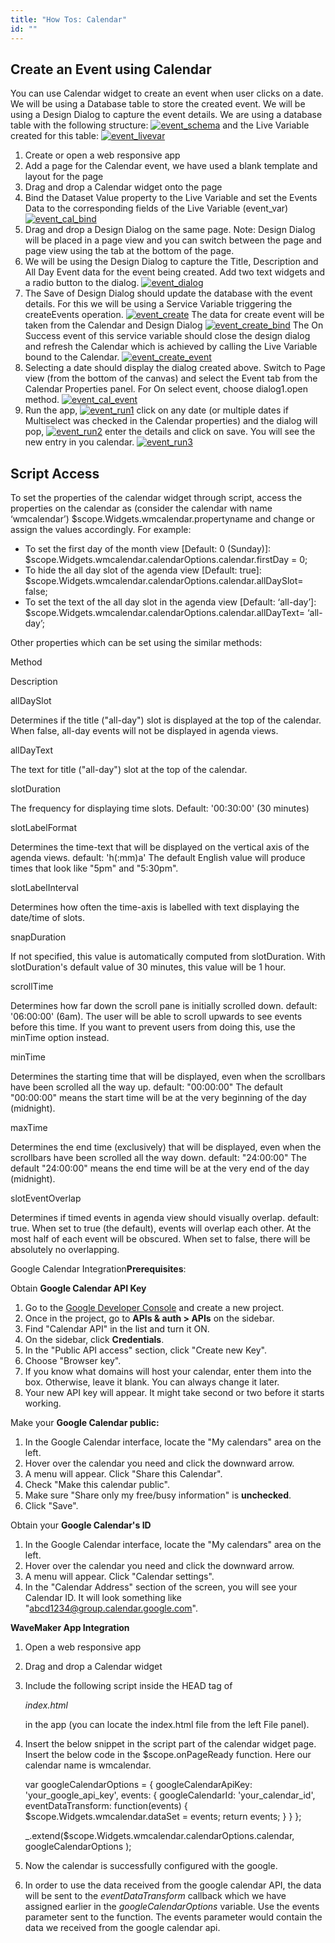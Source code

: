 ```yaml
---
title: "How Tos: Calendar"
id: ""
---
```


## Create an Event using Calendar

You can use Calendar widget to create an event when user clicks on a date. We will be using a Database table to store the created event. We will be using a Design Dialog to capture the event details. We are using a database table with the following structure: [![event_schema](../assets/event_schema.png)](../assets/event_schema.png) and the Live Variable created for this table: [![event_livevar](../assets/event_livevar.png)](../assets/event_livevar.png)

1. Create or open a web responsive app
2. Add a page for the Calendar event, we have used a blank template and layout for the page
3. Drag and drop a Calendar widget onto the page
4. Bind the Dataset Value property to the Live Variable and set the Events Data to the corresponding fields of the Live Variable (event\_var) [![event_cal_bind](../assets/event_cal_bind.png)](../assets/event_cal_bind.png)
5. Drag and drop a Design Dialog on the same page. Note: Design Dialog will be placed in a page view and you can switch between the page and page view using the tab at the bottom of the page.
6. We will be using the Design Dialog to capture the Title, Description and All Day Event data for the event being created. Add two text widgets and a radio button to the dialog. [![event_dialog](../assets/event_dialog.png)](../assets/event_dialog.png)
7. The Save of Design Dialog should update the database with the event details. For this we will be using a Service Variable triggering the createEvents operation. [![event_create](../assets/event_create.png)](../assets/event_create.png) The data for create event will be taken from the Calendar and Design Dialog [![event_create_bind](../assets/event_create_bind.png)](../assets/event_create_bind.png) The On Success event of this service variable should close the design dialog and refresh the Calendar which is achieved by calling the Live Variable bound to the Calendar. [![event_create_event](../assets/event_create_event.png)](../assets/event_create_event.png)
8. Selecting a date should display the dialog created above. Switch to Page view (from the bottom of the canvas) and select the Event tab from the Calendar Properties panel. For On select event, choose dialog1.open method. [![event_cal_event](../assets/event_cal_event.png)](../assets/event_cal_event.png)
9. Run the app, [![event_run1](../assets/event_run1.png)](../assets/event_run1.png) click on any date (or multiple dates if Multiselect was checked in the Calendar properties) and the dialog will pop, [![event_run2](../assets/event_run2.png)](../assets/event_run2.png) enter the details and click on save. You will see the new entry in you calendar. [![event_run3](../assets/event_run3.png)](../assets/event_run3.png)

## Script Access

To set the properties of the calendar widget through script, access the properties on the calendar as (consider the calendar with name ‘wmcalendar’) $scope.Widgets.wmcalendar.propertyname and change or assign the values accordingly. For example:

- To set the first day of the month view \[Default: 0 (Sunday)\]: $scope.Widgets.wmcalendar.calendarOptions.calendar.firstDay = 0;
- To hide the all day slot of the agenda view \[Default: true\]: $scope.Widgets.wmcalendar.calendarOptions.calendar.allDaySlot= false;
- To set the text of the all day slot in the agenda view \[Default: ‘all-day’\]: $scope.Widgets.wmcalendar.calendarOptions.calendar.allDayText= ‘all-day’;

Other properties which can be set using the similar methods:

Method

Description

allDaySlot

Determines if the title ("all-day") slot is displayed at the top of the calendar. When false, all-day events will not be displayed in agenda views.

allDayText

The text for title ("all-day") slot at the top of the calendar.

slotDuration

The frequency for displaying time slots. Default: '00:30:00' (30 minutes)

slotLabelFormat

Determines the time-text that will be displayed on the vertical axis of the agenda views. default: 'h(:mm)a' The default English value will produce times that look like "5pm" and "5:30pm".

slotLabelInterval

Determines how often the time-axis is labelled with text displaying the date/time of slots.

snapDuration

If not specified, this value is automatically computed from slotDuration. With slotDuration's default value of 30 minutes, this value will be 1 hour.

scrollTime

Determines how far down the scroll pane is initially scrolled down. default: '06:00:00' (6am). The user will be able to scroll upwards to see events before this time. If you want to prevent users from doing this, use the minTime option instead.

minTime

Determines the starting time that will be displayed, even when the scrollbars have been scrolled all the way up. default: "00:00:00" The default "00:00:00" means the start time will be at the very beginning of the day (midnight).

maxTime

Determines the end time (exclusively) that will be displayed, even when the scrollbars have been scrolled all the way down. default: "24:00:00" The default "24:00:00" means the end time will be at the very end of the day (midnight).

slotEventOverlap

Determines if timed events in agenda view should visually overlap. default: true. When set to true (the default), events will overlap each other. At the most half of each event will be obscured. When set to false, there will be absolutely no overlapping.

Google Calendar Integration**Prerequisites**:

Obtain **Google Calendar API Key**

1. Go to the [Google Developer Console](https://console.developers.google.com/) and create a new project.
2. Once in the project, go to **APIs & auth > APIs** on the sidebar.
3. Find "Calendar API" in the list and turn it ON.
4. On the sidebar, click **Credentials**.
5. In the "Public API access" section, click "Create new Key".
6. Choose "Browser key".
7. If you know what domains will host your calendar, enter them into the box. Otherwise, leave it blank. You can always change it later.
8. Your new API key will appear. It might take second or two before it starts working.

Make your **Google Calendar public:**

1. In the Google Calendar interface, locate the "My calendars" area on the left.
2. Hover over the calendar you need and click the downward arrow.
3. A menu will appear. Click "Share this Calendar".
4. Check "Make this calendar public".
5. Make sure "Share only my free/busy information" is **unchecked**.
6. Click "Save".

Obtain your **Google Calendar's ID**

1. In the Google Calendar interface, locate the "My calendars" area on the left.
2. Hover over the calendar you need and click the downward arrow.
3. A menu will appear. Click "Calendar settings".
4. In the "Calendar Address" section of the screen, you will see your Calendar ID. It will look something like "abcd1234@group.calendar.google.com".

**WaveMaker App Integration**

1. Open a web responsive app
2. Drag and drop a Calendar widget
3. Include the following script inside the HEAD tag of
    
    _index.html_
    
    in the app (you can locate the index.html file from the left File panel).
    
    <script type="text/javascript" src="https://cdnjs.cloudflare.com/ajax/libs/fullcalendar/3.0.0/gcal.js"></script>
    
4. Insert the below snippet in the script part of the calendar widget page. Insert the below code in the $scope.onPageReady function. Here our calendar name is wmcalendar.
    
     var googleCalendarOptions = {
                googleCalendarApiKey: 'your\_google\_api\_key',
                events: {
                    googleCalendarId: 'your\_calendar\_id',
                    eventDataTransform: function(events) {
                        $scope.Widgets.wmcalendar.dataSet = events;
                        return events;
                    }
                }
            };
    
    \_.extend($scope.Widgets.wmcalendar.calendarOptions.calendar, googleCalendarOptions );
    
5. Now the calendar is successfully configured with the google.
6. In order to use the data received from the google calendar API, the data will be sent to the _eventDataTransform_ callback which we have assigned earlier in the _googleCalendarOptions_ variable. Use the events parameter sent to the function. The events parameter would contain the data we received from the google calendar api.
